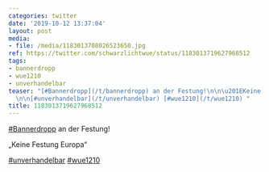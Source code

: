 ```yaml
---
categories: twitter
date: '2019-10-12 13:37:04'
layout: post
media:
- file: /media/1183013708026523650.jpg
ref: https://twitter.com/schwarzlichtwue/status/1183013719627968512
tags:
- bannerdropp
- wue1210
- unverhandelbar
teaser: "[#Bannerdropp](/t/bannerdropp) an der Festung!\n\n\u201EKeine Festung Europa\u201C\
  \n\n[#unverhandelbar](/t/unverhandelbar) [#wue1210](/t/wue1210) "
title: 1183013719627968512
---
```

[#Bannerdropp](/t/bannerdropp) an der Festung!

„Keine Festung Europa“

[#unverhandelbar](/t/unverhandelbar) [#wue1210](/t/wue1210) 